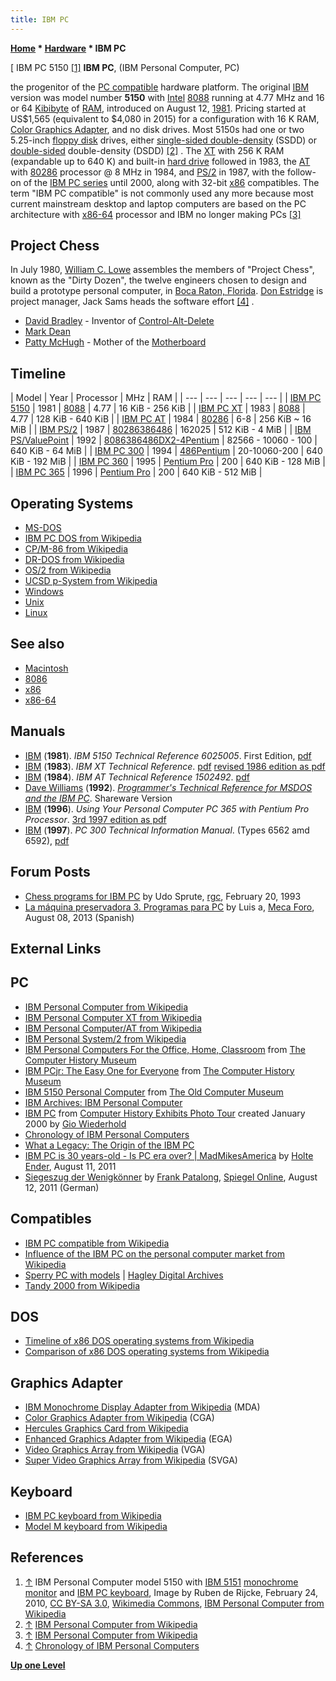 ```yaml
---
title: IBM PC
---
```

**[Home](Home "Home") * [Hardware](Hardware "Hardware") * IBM PC**

\[ IBM PC 5150 <a id="cite-note-1" href="#cite-ref-1">[1]</a>
**IBM PC**, (IBM Personal Computer, PC)

the progenitor of the [PC compatible](https://en.wikipedia.org/wiki/IBM_PC_compatible) hardware platform. The original [IBM](index.php?title=IBM&action=edit&redlink=1 "IBM (page does not exist)") version was model number **5150** with [Intel](Intel "Intel") [8088](8086 "8086") running at 4.77 MHz and 16 or 64 [Kibibyte](https://en.wikipedia.org/wiki/Kibibyte) of [RAM](Memory#RAM "Memory"), introduced on August 12, [1981](Timeline#1981 "Timeline"). Pricing started at US$1,565 (equivalent to $4,080 in 2015) for a configuration with 16 K RAM, [Color Graphics Adapter](https://en.wikipedia.org/wiki/Color_Graphics_Adapter), and no disk drives. Most 5150s had one or two 5.25-inch [floppy disk](https://en.wikipedia.org/wiki/Floppy_disk) drives, either [single-sided double-density](https://en.wikipedia.org/wiki/Floppy_disk_format#Single_Sided.2C_Double_Density) (SSDD) or [double-sided](https://en.wikipedia.org/wiki/Double-sided_disk) double-density (DSDD) <a id="cite-note-2" href="#cite-ref-2">[2]</a> .
The [XT](https://en.wikipedia.org/wiki/IBM_Personal_Computer_XT) with 256 K RAM (expandable up to 640 K) and built-in [hard drive](https://en.wikipedia.org/wiki/Hard_disk_drive) followed in 1983, the [AT](https://en.wikipedia.org/wiki/IBM_Personal_Computer/AT) with [80286](https://en.wikipedia.org/wiki/Intel_80286) processor @ 8 MHz in 1984, and [PS/2](https://en.wikipedia.org/wiki/IBM_Personal_System/2) in 1987, with the follow-on of the [IBM PC series](https://en.wikipedia.org/wiki/IBM_PC_Series) until 2000, along with 32-bit [x86](X86 "X86") compatibles. The term "IBM PC compatible" is not commonly used any more because most current mainstream desktop and laptop computers are based on the PC architecture with [x86-64](X86-64 "X86-64") processor and IBM no longer making PCs <a id="cite-note-3" href="#cite-ref-3">[3]</a>

## Project Chess

In July 1980, [William C. Lowe](http://www-03.ibm.com/ibm/history/exhibits/builders/builders_lowe.html) assembles the members of "Project Chess", known as the "Dirty Dozen", the twelve engineers chosen to design and build a prototype personal computer, in [Boca Raton, Florida](https://en.wikipedia.org/wiki/Boca_Raton,_Florida). [Don Estridge](https://en.wikipedia.org/wiki/Don_Estridge) is project manager, Jack Sams heads the software effort <a id="cite-note-4" href="#cite-ref-4">[4]</a> .

- [David Bradley](https://en.wikipedia.org/wiki/David_Bradley_%28engineer%29) - Inventor of [Control-Alt-Delete](https://en.wikipedia.org/wiki/Control-Alt-Delete)
- [Mark Dean](http://domino.watson.ibm.com/comm/research_people.nsf/pages/dean.index.html)
- [Patty McHugh](http://www.flickr.com/photos/erikpukinskis/5395241449/) - Mother of the [Motherboard](https://en.wikipedia.org/wiki/Motherboard)

## Timeline

|  Model
|  Year
|  Processor
|  MHz
|  RAM
|
| --- | --- | --- | --- | --- |
| [IBM PC 5150](http://oldcomputers.net/ibm5150.html) |  1981
| [8088](8086 "8086") |  4.77
|  16 KiB - 256 KiB
|
| [IBM PC XT](https://en.wikipedia.org/wiki/IBM_Personal_Computer_XT) |  1983
| [8088](8086 "8086") |  4.77
|  128 KiB - 640 KiB
|
| [IBM PC AT](https://en.wikipedia.org/wiki/IBM_Personal_Computer/AT) |  1984
| [80286](8086 "8086") |  6-8
|  256 KiB ~ 16 MiB
|
| [IBM PS/2](https://en.wikipedia.org/wiki/IBM_Personal_System/2) |  1987
| [80286](8086 "8086")[386](X86 "X86")[486](X86 "X86") |  162025
|  512 KiB - 4 MiB
|
| [IBM PS/ValuePoint](https://en.wikipedia.org/wiki/IBM_PS/ValuePoint) |  1992
| [8086](8086 "8086")[386](X86 "X86")[486DX2-4](X86 "X86")[Pentium](X86 "X86") |  82566 - 10060 - 100
|  640 KiB - 64 MiB
|
| [IBM PC 300](https://en.wikipedia.org/wiki/IBM_PC_Series#PC_Series_300) |  1994
| [486](X86 "X86")[Pentium](X86 "X86") |  20-10060-200
|  640 KiB - 192 MiB
|
| [IBM PC 360](https://en.wikipedia.org/wiki/IBM_PC_Series#PC_Series_300) |  1995
| [Pentium Pro](X86 "X86") |  200
|  640 KiB - 128 MiB
|
| [IBM PC 365](https://en.wikipedia.org/wiki/IBM_PC_Series#PC_Series_300) |  1996
| [Pentium Pro](X86 "X86") |  200
|  640 KiB - 512 MiB
|

## Operating Systems

- [MS-DOS](MS-DOS "MS-DOS")
- [IBM PC DOS from Wikipedia](https://en.wikipedia.org/wiki/IBM_PC_DOS)
- [CP/M-86 from Wikipedia](https://en.wikipedia.org/wiki/CP/M-86)
- [DR-DOS from Wikipedia](https://en.wikipedia.org/wiki/DR-DOS)
- [OS/2 from Wikipedia](https://en.wikipedia.org/wiki/OS/2)
- [UCSD p-System from Wikipedia](https://en.wikipedia.org/wiki/UCSD_Pascal#UCSD_Pascal_and_the_p-System)
- [Windows](Windows "Windows")
- [Unix](Unix "Unix")
- [Linux](Linux "Linux")

## See also

- [Macintosh](Macintosh "Macintosh")
- [8086](8086 "8086")
- [x86](X86 "X86")
- [x86-64](X86-64 "X86-64")

## Manuals

- [IBM](index.php?title=IBM&action=edit&redlink=1 "IBM (page does not exist)") (**1981**). *IBM 5150 Technical Reference 6025005*. First Edition, [pdf](http://classiccomputers.info/down/IBM/IBM_PC_5150/IBM_5150_Technical_Reference_6025005_AUG81.pdf)
- [IBM](index.php?title=IBM&action=edit&redlink=1 "IBM (page does not exist)") (**1983**). *IBM XT Technical Reference*. [pdf](http://www.retroarchive.org/dos/docs/ibm5160techref.pdf) [revised 1986 edition as pdf](http://maben.homeip.net/static/S100/IBM/5160%20XT/IBM%20XT%20Technical%20Reference%20198603.pdf)
- [IBM](index.php?title=IBM&action=edit&redlink=1 "IBM (page does not exist)") (**1984**). *IBM AT Technical Reference 1502492*. [pdf](http://bitsavers.trailing-edge.com/pdf/ibm/pc/at/1502494_PC_AT_Technical_Reference_Mar84.pdf)
- [Dave Williams](http://www.verycomputer.com/12_2f34507e8d8cd9d6_1.htm) (**1992**). *[Programmer's Technical Reference for MSDOS and the IBM PC](http://www.o3one.org/hwdocs/bios_doc/dosref22.html)*. Shareware Version
- [IBM](index.php?title=IBM&action=edit&redlink=1 "IBM (page does not exist)") (**1996**). *Using Your Personal Computer PC 365 with Pentium Pro Processor*. [3rd 1997 edition as pdf](http://ps-2.kev009.com/pccbbs/commercial_desktop/6589us.pdf)
- [IBM](index.php?title=IBM&action=edit&redlink=1 "IBM (page does not exist)") (**1997**). *PC 300 Technical Information Manual*. (Types 6562 amd 6592), [pdf](http://ps-2.kev009.com/pccbbs/commercial_desktop/d4anabas.pdf)

## Forum Posts

- [Chess programs for IBM PC](https://groups.google.com/d/msg/rec.games.chess/o1NSJQVh2Zo/3Ebl5u7SjMwJ) by Udo Sprute, [rgc](Computer_Chess_Forums "Computer Chess Forums"), February 20, 1993
- [La máquina preservadora 3. Programas para PC](http://www.foro.meca-web.es/viewtopic.php?f=9&t=72&start=30#p2512) by Luis a, [Meca Foro](Computer_Chess_Forums "Computer Chess Forums"), August 08, 2013 (Spanish)

## External Links

## PC

- [IBM Personal Computer from Wikipedia](https://en.wikipedia.org/wiki/IBM_Personal_Computer)
- [IBM Personal Computer XT from Wikipedia](https://en.wikipedia.org/wiki/IBM_Personal_Computer_XT)
- [IBM Personal Computer/AT from Wikipedia](https://en.wikipedia.org/wiki/IBM_Personal_Computer/AT)
- [IBM Personal System/2 from Wikipedia](https://en.wikipedia.org/wiki/IBM_Personal_System/2)
- [IBM Personal Computers For the Office, Home, Classroom](http://www.computerhistory.org/collections/accession/102646177) from [The Computer History Museum](The_Computer_History_Museum "The Computer History Museum")
- [IBM PCjr: The Easy One for Everyone](http://www.computerhistory.org/collections/accession/102646138) from [The Computer History Museum](The_Computer_History_Museum "The Computer History Museum")
- [IBM 5150 Personal Computer](http://oldcomputers.net/ibm5150.html) from [The Old Computer Museum](http://oldcomputers.net/)
- [IBM Archives: IBM Personal Computer](http://www-03.ibm.com/ibm/history/exhibits/pc/pc_1.html)
- [IBM PC](http://infolab.stanford.edu/pub/voy/museum/pictures/display/0-3-IBMPC.htm) from [Computer History Exhibits Photo Tour](http://infolab.stanford.edu/pub/voy/museum/phototour.html) created January 2000 by [Gio Wiederhold](http://infolab.stanford.edu/~gio/)
- [Chronology of IBM Personal Computers](http://pctimeline.info/ibmpc/)
- [What a Legacy: The Origin of the IBM PC](http://lowendmac.com/orchard/06/ibm-pc-5150-origin.html)
- [IBM PC is 30 years-old - Is PC era over? | MadMikesAmerica](http://madmikesamerica.com/2011/08/ibm-pc-is-30-years-old-is-pc-era-over/) by [Holte Ender](http://madmikesamerica.com/author/holte-ender/), August 11, 2011
- [Siegeszug der Wenigkönner](http://www.spiegel.de/netzwelt/gadgets/0,1518,779282,00.html) by [Frank Patalong](http://www.spiegel.de/extra/0,1518,632080,00.html), [Spiegel Online](https://en.wikipedia.org/wiki/Der_Spiegel#Spiegel_Online), August 12, 2011 (German)

## Compatibles

- [IBM PC compatible from Wikipedia](https://en.wikipedia.org/wiki/IBM_PC_compatible)
- [Influence of the IBM PC on the personal computer market from Wikipedia](https://en.wikipedia.org/wiki/Influence_of_the_IBM_PC_on_the_personal_computer_market)
- [Sperry PC with models](http://digital.hagley.org/islandora/object/islandora%3A2160033) | [Hagley Digital Archives](http://digital.hagley.org/)
- [Tandy 2000 from Wikipedia](https://en.wikipedia.org/wiki/Tandy_2000)

## DOS

- [Timeline of x86 DOS operating systems from Wikipedia](https://en.wikipedia.org/wiki/Timeline_of_x86_DOS_operating_systems)
- [Comparison of x86 DOS operating systems from Wikipedia](https://en.wikipedia.org/wiki/Comparison_of_x86_DOS_operating_systems)

## Graphics Adapter

- [IBM Monochrome Display Adapter from Wikipedia](https://en.wikipedia.org/wiki/IBM_Monochrome_Display_Adapter) (MDA)
- [Color Graphics Adapter from Wikipedia](https://en.wikipedia.org/wiki/Color_Graphics_Adapter) (CGA)
- [Hercules Graphics Card from Wikipedia](https://en.wikipedia.org/wiki/Hercules_Graphics_Card)
- [Enhanced Graphics Adapter from Wikipedia](https://en.wikipedia.org/wiki/Enhanced_Graphics_Adapter) (EGA)
- [Video Graphics Array from Wikipedia](https://en.wikipedia.org/wiki/Video_Graphics_Array) (VGA)
- [Super Video Graphics Array from Wikipedia](https://en.wikipedia.org/wiki/Super_video_graphics_array) (SVGA)

## Keyboard

- [IBM PC keyboard from Wikipedia](https://en.wikipedia.org/wiki/IBM_PC_keyboard)
- [Model M keyboard from Wikipedia](https://en.wikipedia.org/wiki/Model_M_keyboard)

## References

1. <a id="cite-ref-1" href="#cite-note-1">↑</a> IBM Personal Computer model 5150 with [IBM 5151](https://en.wikipedia.org/wiki/IBM_5151) [monochrome monitor](https://en.wikipedia.org/wiki/Monochrome_monitor) and [IBM PC keyboard](index.php?title=IBM_PC_keyboard&action=edit&redlink=1 "IBM PC keyboard (page does not exist)"), Image by Ruben de Rijcke, February 24, 2010, [CC BY-SA 3.0](https://creativecommons.org/licenses/by-sa/3.0/deed.en), [Wikimedia Commons](https://en.wikipedia.org/wiki/Wikimedia_Commons), [IBM Personal Computer from Wikipedia](https://en.wikipedia.org/wiki/IBM_Personal_Computer)
1. <a id="cite-ref-2" href="#cite-note-2">↑</a> [IBM Personal Computer from Wikipedia](https://en.wikipedia.org/wiki/IBM_Personal_Computer)
1. <a id="cite-ref-3" href="#cite-note-3">↑</a> [IBM Personal Computer from Wikipedia](https://en.wikipedia.org/wiki/IBM_Personal_Computer)
1. <a id="cite-ref-4" href="#cite-note-4">↑</a> [Chronology of IBM Personal Computers](http://pctimeline.info/ibmpc/)

**[Up one Level](Hardware "Hardware")**

